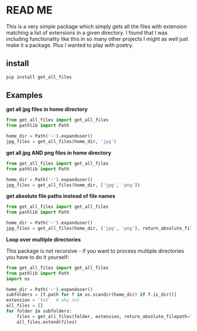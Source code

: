 # READ ME

This is a very simple package which simply gets all the files with extension matching a list of extensions in a given
directory. I found that I was including functionality like this in so many other projects I might as well just make
it a package. Plus I wanted to play with poetry.

## install 

```bash
pip install get_all_files
```

## Examples

**get all jpg files in home directory**
```python
from get_all_files import get_all_files
from pathlib import Path

home_dir = Path('~').expanduser()
jpg_files = get_all_files(home_dir, 'jpg')
```

**get all jpg AND png files in home directory**
```python
from get_all_files import get_all_files
from pathlib import Path

home_dir = Path('~').expanduser()
jpg_files = get_all_files(home_dir, ['jpg', 'png'])
```

**get absolute file paths instead of file names**
```python
from get_all_files import get_all_files
from pathlib import Path

home_dir = Path('~').expanduser()
jpg_files = get_all_files(home_dir, ['jpg', 'png'], return_absolute_filepath=True)
```

**Loop over multiple directories**

This package is not recursive - if you want to process multiple directories you have to do it yourself:

```python
from get_all_files import get_all_files
from pathlib import Path
import os

home_dir = Path('~').expanduser()
subfolders = [f.path for f in os.scandir(home_dir) if f.is_dir()]
extension = 'txt'  # why not
all_files = []
for folder in subfolders:
    files = get_all_files(folder, extension, return_absolute_filepath=True)
    all_files.extend(files)
```